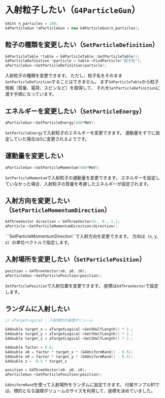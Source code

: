 # 入射粒子したい（``G4ParticleGun``）

```cpp
G4int n_particles = 100;
G4ParticleGun *aParticleGun = new G4ParticleGun(n_particles);
```

## 粒子の種類を変更したい（``SetParticleDefinition``）

```cpp
G4ParticleTable *table = G4ParticleTable::GetParticleTable();
G4ParticleDefinition *particle = table->FindParticle("粒子名");
aParticleGun->SetParticleDefinition(particle);
```

入射粒子の種類を変更できます。
ただし、粒子名をそのまま``SetParticleDefinition``することはできません。
まず``G4ParticleTable``から粒子情報（質量、電荷、スピンなど）を取得して、
それを``SetParticleDefinition``に渡す手順になっています。

## エネルギーを変更したい（``SetParticleEnergy``）

```cpp
aParticleGun->SetParticleEnergy(400*MeV);
```

``SetParticleEnergy``で入射粒子のエネルギーを変更できます。
運動量をすでに設定していた場合は0に変更されるようです。

## 運動量を変更したい

```cpp
aParticleGun->SetParticleMomentum(400*MeV);
```

``SetParticleMomentum``で入射粒子の運動量を変更できます。
エネルギーを設定していなかった場合、入射粒子の質量を考慮したエネルギーが設定されます。

## 入射方向を変更したい（``SetParticleMomentumDirection``）

```cpp
G4ThreeVector direction = G4ThreeVector(0., 0., 1.);
aParticle->SetParticleMomentumDirection(direction);
```

```SetParticleMomentumDirection``で入射方向を変更できます。
方向は（x, y, z）の単位ベクトルで指定します。

## 入射場所を変更したい（``SetParticlePosition``）

```cpp
position = G4ThreeVector(x0, y0, z0);
aParticleGun->SetParticlePosition(position);
```

``SetParticlePosition``で入射位置を変更できます。
座標は``G4ThreeVector``で設定します。

## ランダムに入射したい

```cpp
// aTargetLogical : 入射標的の論理ボリューム

G4double target_x = aTargetLogical->GetXHalfLength() * 2.;
G4double target_y = aTargetLogical->GetYHalfLength() * 2.;
G4double target_z = aTargetLogical->GetZHalfLength() * 2.;

G4double factor = 0.8;
G4double x0 = factor * target_x * (G4UniformRand() - 0.5);
G4double x0 = factor * target_y * (G4UniformRand() - 0.5);
G4double z = -0.5 * target_z

position = G4ThreeVector(x0, y0, z0);
aParticleGun->SetParticlePosition(position);
```

``G4UniformRand``を使って入射場所をランダムに設定できます。
付属サンプルB1では、標的となる論理ボリュームのサイズを利用して、座標を決めていました。

